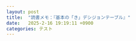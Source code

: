```yaml
---
layout: post
title:  "読書メモ：『基本の「き」デシジョンテーブル』"
date:   2025-2-16 19:19:11 +0900
categories: テスト
---
```

